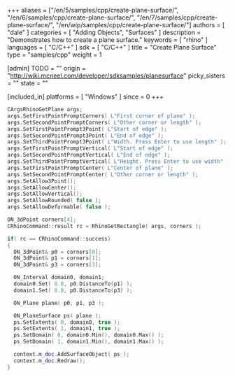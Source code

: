 +++
aliases = ["/en/5/samples/cpp/create-plane-surface/", "/en/6/samples/cpp/create-plane-surface/", "/en/7/samples/cpp/create-plane-surface/", "/en/wip/samples/cpp/create-plane-surface/"]
authors = [ "dale" ]
categories = [ "Adding Objects", "Surfaces" ]
description = "Demonstrates how to create a plane surface."
keywords = [ "rhino" ]
languages = [ "C/C++" ]
sdk = [ "C/C++" ]
title = "Create Plane Surface"
type = "samples/cpp"
weight = 1

[admin]
TODO = ""
origin = "http://wiki.mcneel.com/developer/sdksamples/planesurface"
picky_sisters = ""
state = ""

[included_in]
platforms = [ "Windows" ]
since = 0
+++

```cpp
CArgsRhinoGetPlane args;
args.SetFirstPointPromptCorners( L"First corner of plane" );
args.SetSecondPointPromptCorners( L"Other corner or length" );
args.SetFirstPointPrompt3Point( L"Start of edge" );
args.SetSecondPointPrompt3Point( L"End of edge" );
args.SetThirdPointPrompt3Point( L"Width. Press Enter to use length" );
args.SetFirstPointPromptVertical( L"Start of edge" );
args.SetSecondPointPromptVertical( L"End of edge" );
args.SetThirdPointPromptVertical( L"Height. Press Enter to use width" );
args.SetFirstPointPromptCenter( L"Center of plane" );
args.SetSecondPointPromptCenter( L"Other corner or length" );
args.SetAllow3Point();
args.SetAllowCenter();
args.SetAllowVertical();
args.SetAllowRounded( false );
args.SetAllowDeformable( false );

ON_3dPoint corners[4];
CRhinoCommand::result rc = RhinoGetRectangle( args, corners );

if( rc == CRhinoCommand::success)
{
  ON_3dPoint& p0 = corners[0];
  ON_3dPoint& p1 = corners[1];
  ON_3dPoint& p3 = corners[3];

  ON_Interval domain0, domain1;
  domain0.Set( 0.0, p0.DistanceTo(p1) );
  domain1.Set( 0.0, p0.DistanceTo(p3) );

  ON_Plane plane( p0, p1, p3 );

  ON_PlaneSurface ps( plane );
  ps.SetExtents( 0, domain0, true );
  ps.SetExtents( 1, domain1, true );
  ps.SetDomain( 0, domain0.Min(), domain0.Max() );
  ps.SetDomain( 1, domain1.Min(), domain1.Max() );

  context.m_doc.AddSurfaceObject( ps );
  context.m_doc.Redraw();
}
```
